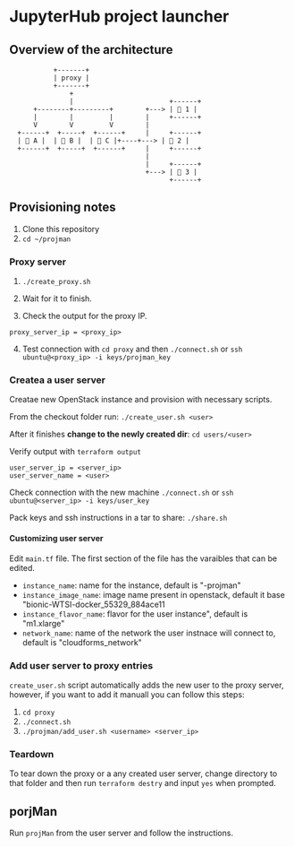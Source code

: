 # JupyterHub project launcher

## Overview of the architecture

```ascii
           +-------+
           | proxy |
           +-------+
               +
               |                        +------+
      +--------+---------+        +---> | 🐳 1 |
      |        |         |        |     +------+
      V        V         V        |
  +------+  +-----+  +------+     |     +------+
  | 👤 A |  | 👤 B |  | 👤 C |+----+---> | 🐳 2 |
  +------+  +-----+  +------+     |     +------+
                                  |
                                  |     +------+
                                  +---> | 🐳 3 |
                                        +------+
```

## Provisioning notes

1. Clone this repository 
2. `cd ~/projman`

### Proxy server

1. `./create_proxy.sh`

2. Wait for it to finish.

3. Check the output for the proxy IP.
```
proxy_server_ip = <proxy_ip>
```

4. Test connection with `cd proxy` and then `./connect.sh` or `ssh ubuntu@<proxy_ip> -i keys/projman_key`

### Createa a user server

Creatae new OpenStack instance and provision with necessary scripts.

From the checkout folder run:
`./create_user.sh <user>`

After it finishes **change to the newly created dir**: `cd users/<user>`

Verify output with `terraform output`
```
user_server_ip = <server_ip>
user_server_name = <user>
```

Check connection with the new machine `./connect.sh` or `ssh ubuntu@<server_ip> -i keys/user_key`

Pack keys and ssh instructions in a tar to share: `./share.sh`

#### Customizing user server

Edit `main.tf` file. The first section of the file has the varaibles that can be edited.

- `instance_name`: name for the instance, default is "<username>-projman"
- `instance_image_name`: image name present in openstack, default it base "bionic-WTSI-docker_55329_884ace11
- `instance_flavor_name`: flavor for the user instance", default is "m1.xlarge"
- `network_name`: name of the network the user instnace will connect to, default is "cloudforms_network"

### Add user server to proxy entries

`create_user.sh` script automatically adds the new user to the proxy server, however, if you want to add it manuall you can follow this steps: 
1. `cd proxy`
2. `./connect.sh`
3. `./projman/add_user.sh <username> <server_ip>`

### Teardown

To tear down the proxy or a any created user server, change directory to that folder and then run `terraform destry` and input `yes` when prompted.

## porjMan

Run `projMan` from the user server and follow the instructions.
